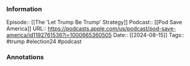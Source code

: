 ### Information

Episode:: [[The 'Let Trump Be Trump' Strategy]]
Podcast:: [[Pod Save America]]
URL:: https://podcasts.apple.com/us/podcast/pod-save-america/id1192761536?i=1000665360505
Date:: [[2024-08-15]]
Tags:: #trump #election24 
#podcast


### Annotations

